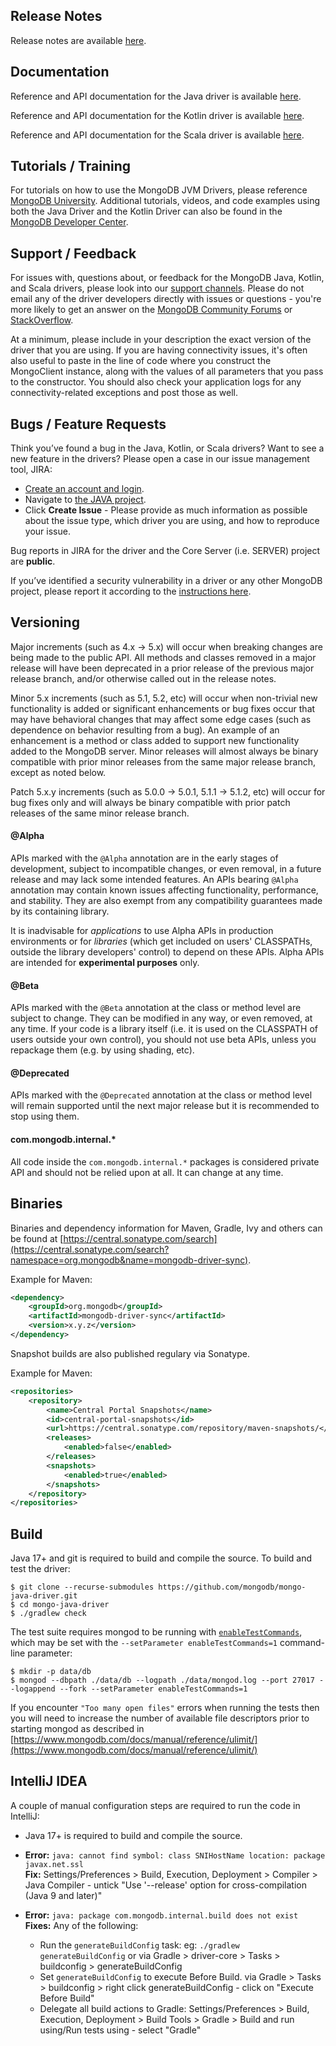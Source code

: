 ## Release Notes

Release notes are available [here](https://github.com/mongodb/mongo-java-driver/releases).

## Documentation

Reference and API documentation for the Java driver is available [here](https://www.mongodb.com/docs/drivers/java/sync/current/). 

Reference and API documentation for the Kotlin driver is available [here](https://www.mongodb.com/docs/drivers/kotlin/coroutine/current/).

Reference and API documentation for the Scala driver is available [here](https://www.mongodb.com/docs/languages/scala/scala-driver/current/). 

## Tutorials / Training

For tutorials on how to use the MongoDB JVM Drivers, please reference [MongoDB University](https://learn.mongodb.com/). Additional tutorials, videos, and code examples using both the Java Driver and the Kotlin Driver can also be found in the [MongoDB Developer Center](https://www.mongodb.com/developer/).

## Support / Feedback

For issues with, questions about, or feedback for the MongoDB Java, Kotlin, and Scala drivers, please look into
our [support channels](https://www.mongodb.com/docs/manual/support/). Please
do not email any of the driver developers directly with issues or
questions - you're more likely to get an answer on the [MongoDB Community Forums](https://community.mongodb.com/tags/c/drivers-odms-connectors/7/java-driver) or [StackOverflow](https://stackoverflow.com/questions/tagged/mongodb+java).

At a minimum, please include in your description the exact version of the driver that you are using.  If you are having
connectivity issues, it's often also useful to paste in the line of code where you construct the MongoClient instance,
along with the values of all parameters that you pass to the constructor. You should also check your application logs for
any connectivity-related exceptions and post those as well.

## Bugs / Feature Requests

Think you’ve found a bug in the Java, Kotlin, or Scala drivers? Want to see a new feature in the drivers? Please open a
case in our issue management tool, JIRA:

- [Create an account and login](https://jira.mongodb.org).
- Navigate to [the JAVA project](https://jira.mongodb.org/browse/JAVA).
- Click **Create Issue** - Please provide as much information as possible about the issue type, which driver you are using, and how to reproduce your issue.

Bug reports in JIRA for the driver and the Core Server (i.e. SERVER) project are **public**.

If you’ve identified a security vulnerability in a driver or any other
MongoDB project, please report it according to the [instructions here](https://www.mongodb.com/docs/manual/tutorial/create-a-vulnerability-report).

## Versioning

Major increments (such as 4.x -> 5.x) will occur when breaking changes are being made to the public API.  All methods and
classes removed in a major release will have been deprecated in a prior release of the previous major release branch, and/or otherwise
called out in the release notes.

Minor 5.x increments (such as 5.1, 5.2, etc) will occur when non-trivial new functionality is added or significant enhancements or bug
fixes occur that may have behavioral changes that may affect some edge cases (such as dependence on behavior resulting from a bug). An
example of an enhancement is a method or class added to support new functionality added to the MongoDB server.   Minor releases will
almost always be binary compatible with prior minor releases from the same major release branch, except as noted below.

Patch 5.x.y increments (such as 5.0.0 -> 5.0.1, 5.1.1 -> 5.1.2, etc) will occur for bug fixes only and will always be binary compatible
with prior patch releases of the same minor release branch.

#### @Alpha

APIs marked with the `@Alpha` annotation are in the early stages of development, subject to incompatible changes, 
or even removal, in a future release and may lack some intended features. An APIs bearing `@Alpha` annotation may 
contain known issues affecting functionality, performance, and stability. They are also exempt from any compatibility 
guarantees made by its containing library.

It is inadvisable for <i>applications</i> to use Alpha APIs in production environments or for <i>libraries</i>
(which get included on users' CLASSPATHs, outside the library developers' control) to depend on these APIs. Alpha APIs
are intended for <b>experimental purposes</b> only.

#### @Beta

APIs marked with the `@Beta` annotation at the class or method level are subject to change. They can be modified in any way, or even
removed, at any time. If your code is a library itself (i.e. it is used on the CLASSPATH of users outside your own control), you should not
use beta APIs, unless you repackage them (e.g. by using shading, etc).

#### @Deprecated

APIs marked with the `@Deprecated` annotation at the class or method level will remain supported until the next major release but it is
recommended to stop using them.

#### com.mongodb.internal.*

All code inside the `com.mongodb.internal.*` packages is considered private API and should not be relied upon at all. It can change at any
time.

## Binaries

Binaries and dependency information for Maven, Gradle, Ivy and others can be found at
[https://central.sonatype.com/search](https://central.sonatype.com/search?namespace=org.mongodb&name=mongodb-driver-sync).

Example for Maven:

```xml
<dependency>
    <groupId>org.mongodb</groupId>
    <artifactId>mongodb-driver-sync</artifactId>
    <version>x.y.z</version>
</dependency>
```
Snapshot builds are also published regulary via Sonatype.

Example for Maven:

```xml
<repositories>
    <repository>
        <name>Central Portal Snapshots</name>
        <id>central-portal-snapshots</id>
        <url>https://central.sonatype.com/repository/maven-snapshots/</url>
        <releases>
            <enabled>false</enabled>
        </releases>
        <snapshots>
            <enabled>true</enabled>
        </snapshots>
    </repository>
</repositories>
```

## Build

Java 17+ and git is required to build and compile the source. To build and test the driver:

```
$ git clone --recurse-submodules https://github.com/mongodb/mongo-java-driver.git
$ cd mongo-java-driver
$ ./gradlew check
```

The test suite requires mongod to be running with [`enableTestCommands`](https://www.mongodb.com/docs/manual/reference/parameters/#param.enableTestCommands), which may be set with the `--setParameter enableTestCommands=1`
command-line parameter:
```
$ mkdir -p data/db
$ mongod --dbpath ./data/db --logpath ./data/mongod.log --port 27017 --logappend --fork --setParameter enableTestCommands=1
```

If you encounter `"Too many open files"` errors when running the tests then you will need to increase 
the number of available file descriptors prior to starting mongod as described in [https://www.mongodb.com/docs/manual/reference/ulimit/](https://www.mongodb.com/docs/manual/reference/ulimit/)

## IntelliJ IDEA

A couple of manual configuration steps are required to run the code in IntelliJ:

- Java 17+ is required to build and compile the source.

- **Error:** `java: cannot find symbol: class SNIHostName location: package javax.net.ssl`<br>
 **Fix:** Settings/Preferences > Build, Execution, Deployment > Compiler > Java Compiler - untick "Use '--release' option for 
  cross-compilation (Java 9 and later)"

- **Error:** `java: package com.mongodb.internal.build does not exist`<br>
 **Fixes:** Any of the following: <br>
  - Run the `generateBuildConfig` task: eg: `./gradlew generateBuildConfig` or via Gradle > driver-core > Tasks > buildconfig >
 generateBuildConfig
  - Set `generateBuildConfig` to execute Before Build. via Gradle > Tasks > buildconfig > right click generateBuildConfig - click on 
   "Execute Before Build" 
  - Delegate all build actions to Gradle: Settings/Preferences > Build, Execution, Deployment > Build Tools > Gradle > Build and run 
  using/Run tests using - select "Gradle"
